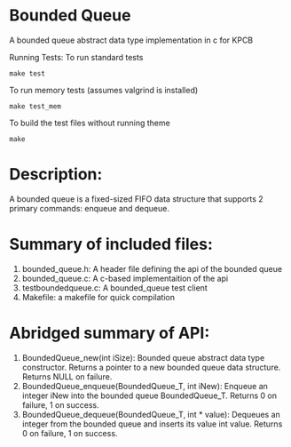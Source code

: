 Bounded Queue
=============
A bounded queue abstract data type implementation in c for
KPCB

Running Tests:
To run standard tests 
```
make test
```

To run memory tests (assumes valgrind is installed)
```
make test_mem
```

To build the test files without running theme
```
make
```

Description:
============
A bounded queue is a fixed-sized FIFO data structure that
supports 2 primary commands: enqueue and dequeue.

Summary of included files:
==========================
1. bounded_queue.h: A header file defining the api of the bounded queue
2. bounded_queue.c: A c-based implementaition of the api
3. testboundedqueue.c: A bounded_queue test client
4. Makefile: a makefile for quick compilation

Abridged summary of API:
========================
1. BoundedQueue_new(int iSize): Bounded queue abstract data type 
constructor. Returns a pointer to a new bounded queue data structure.
Returns NULL on failure.
2. BoundedQueue_enqueue(BoundedQueue_T, int iNew): Enqueue an integer
iNew into the bounded queue BoundedQueue_T. Returns 0 on failure,
1 on success.
3. BoundedQueue_dequeue(BoundedQueue_T, int * value): Dequeues an 
integer from the bounded queue and inserts its value int value. Returns
0 on failure, 1 on success.

